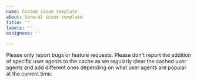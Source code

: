 ```yaml
---
name: Custom issue template
about: General issue template
title: ''
labels: ''
assignees: ''

---
```


Please only report bugs or feature requests. Please don't report the addition of specific user agents to the cache as we regularly clear the cached user agents and add different ones depending on what user agents are popular at the current time.
